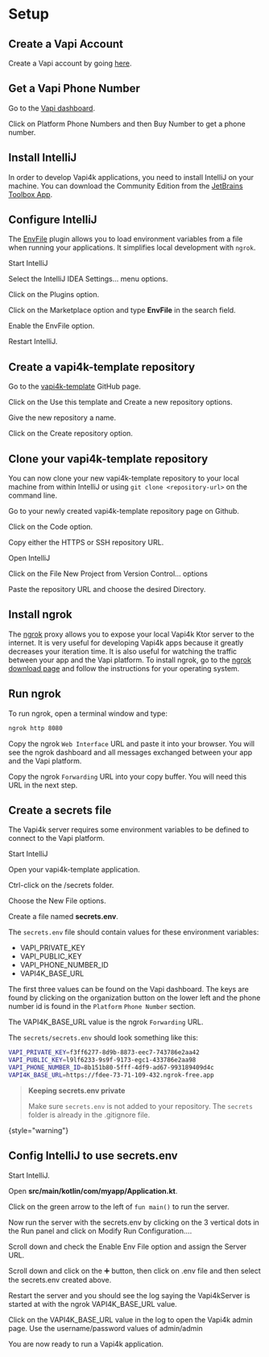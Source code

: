 <show-structure depth="1"/>

# Setup

## Create a Vapi Account

Create a Vapi account by going [here](https://dashboard.vapi.ai).

## Get a Vapi Phone Number

<procedure>
    <step>
        <p>Go to the <a href = "https://dashboard.vapi.ai">Vapi dashboard</a>.</p>
    </step>
    <step>
        <p>Click on <shortcut>Platform</shortcut> <shortcut>Phone Numbers</shortcut> and then
            <shortcut>Buy Number</shortcut> to get a phone number.</p>
    </step>
</procedure>

## Install IntelliJ

In order to develop Vapi4k applications, you need to install IntelliJ on your machine.
You can download the Community Edition from the [JetBrains Toolbox App](https://www.jetbrains.com/toolbox-app/).

## Configure IntelliJ

The [EnvFile](https://plugins.jetbrains.com/plugin/7861-envfile) plugin allows you to load environment variables from a
file when running your applications. It simplifies
local development with `ngrok`.

<procedure title="Install the EnvFile plugin">
    <step>
        <p>Start IntelliJ</p>
    </step>
    <step>
        <p>Select the <shortcut>IntelliJ IDEA</shortcut> <shortcut>Settings...</shortcut> menu options.</p>
    </step>
    <step>
        <p>Click on the <shortcut>Plugins</shortcut> option. </p>
    </step>
    <step>
        <p>Click on the <shortcut>Marketplace</shortcut> option and type <b>EnvFile</b> in the search field. </p>
    </step>
    <step>
        <p>Enable the <shortcut>EnvFile</shortcut> option.</p>
    </step>
    <step>
        <p>Restart IntelliJ.</p>
    </step>
</procedure>

## Create a vapi4k-template repository

<procedure title="">
    <step>
        <p>Go to the <a href = "https://github.com/pambrose/vapi4k-template">vapi4k-template</a> GitHub page.</p>
    </step>
    <step>
        <p>Click on the <shortcut>Use this template</shortcut> and <shortcut>Create a new repository</shortcut> options.</p>
    </step>
    <step>
        <p>Give the new repository a name.</p>
    </step>
    <step>
        <p>Click on the <shortcut>Create repository</shortcut> option.</p>
    </step>
</procedure>

## Clone your vapi4k-template repository

You can now clone your new vapi4k-template repository to your local machine from within IntelliJ or using
`git clone <repository-url>`
on the command line.

<procedure title="Clone the vapi4k-template repository within IntelliJ">
    <step>
        <p>Go to your newly created vapi4k-template repository page on Github.</p>
    </step>
    <step>
        <p>Click on the <shortcut>Code</shortcut> option.</p>
    </step>
    <step>
        <p>Copy either the <shortcut>HTTPS</shortcut> or <shortcut>SSH</shortcut> repository URL. </p>
    </step>
    <step>
        <p>Open IntelliJ</p>
    </step>
    <step>
        <p>Click on the <shortcut>File</shortcut> <shortcut>New</shortcut> <shortcut>Project from Version Control...</shortcut> options</p>
    </step>
    <step>
        <p>Paste the repository URL and choose the desired <shortcut>Directory</shortcut>.</p>
    </step>
</procedure>

## Install ngrok

The [ngrok](https://ngrok.com/) proxy allows you to expose your local Vapi4k Ktor server to the internet.
It is very useful for developing Vapi4k apps because it greatly decreases your iteration time.
It is also useful for watching the traffic between your app and the Vapi platform.
To install ngrok, go to the [ngrok download page](https://ngrok.com/download) and follow the instructions for
your operating system.

## Run ngrok

To run ngrok, open a terminal window and type:

```bash
ngrok http 8080
```

Copy the ngrok `Web Interface` URL and paste it into your browser. You will see the ngrok dashboard and all messages
exchanged between your app and the Vapi platform.

Copy the ngrok `Forwarding` URL into your copy buffer. You will need this URL in the next step.

## Create a secrets file

The Vapi4k server requires some environment variables to be defined to connect to the Vapi platform.

<procedure title="Create a secrets.env file">
    <step>
        <p>Start IntelliJ</p>
    </step>
    <step>
        <p>Open your vapi4k-template application.</p>
    </step>
    <step>
        <p>Ctrl-click on the <shortcut>/secrets</shortcut> folder.</p>
    </step>
    <step>
        <p>Choose the <shortcut>New</shortcut> <shortcut>File</shortcut> options.</p>
    </step>
    <step>
        <p>Create a file named <b>secrets.env</b>.</p>
    </step>

The `secrets.env` file should contain values for these environment variables:

* VAPI_PRIVATE_KEY
* VAPI_PUBLIC_KEY
* VAPI_PHONE_NUMBER_ID
* VAPI4K_BASE_URL

The first three values can be found on the Vapi dashboard.
The keys are found by clicking on the organization button on the lower left
and the phone number id is found in the `Platform` `Phone Number` section.

The VAPI4K_BASE_URL value is the ngrok `Forwarding` URL.

The `secrets/secrets.env` should look something like this:

```bash
VAPI_PRIVATE_KEY=f3ff6277-8d9b-8873-eec7-743786e2aa42
VAPI_PUBLIC_KEY=l9lf6233-9s9f-9173-egc1-433786e2aa98
VAPI_PHONE_NUMBER_ID=8b151b80-5fff-4df9-ad67-993189409d4c
VAPI4K_BASE_URL=https://fdee-73-71-109-432.ngrok-free.app
```

> **Keeping secrets.env private**
>
> Make sure `secrets.env` is not added to your repository. The `secrets` folder is already in the .gitignore file.
>
>
{style="warning"}

</procedure>

## Config IntelliJ to use secrets.env

<procedure title="">
    <step>
        <p>Start IntelliJ.</p>
    </step>
    <step>
        <p>Open <b>src/main/kotlin/com/myapp/Application.kt</b>.</p>
    </step>
    <step>
        <p>Click on the green arrow to the left of <code>fun main()</code> to run the server.</p>
    </step>
    <step>
        <p>Now run the server with the secrets.env by clicking on the 3 vertical dots in the Run
          panel and click on <shortcut>Modify Run Configuration...</shortcut>.</p>
    </step>
    <step>
        <p>Scroll down and check the <shortcut>Enable Env File</shortcut> option and assign the <shortcut>Server URL</shortcut>.</p>
    </step>
    <step>
        <p>Scroll down and click on the <shortcut>➕</shortcut> button, then click on <shortcut>.env file</shortcut>
            and then select the <shortcut>secrets.env</shortcut> created above.</p>
    </step>
    <step>
        <p>Restart the server and you should see the log saying the <shortcut>Vapi4kServer is started at</shortcut>
            with the ngrok VAPI4K_BASE_URL value.</p>
    </step>
    <step>
        <p>Click on the VAPI4K_BASE_URL value in the log to open the Vapi4k admin page.
            Use the username/password values of admin/admin</p>
    </step>
</procedure>


You are now ready to run a Vapi4k application.
